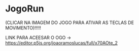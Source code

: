 # JogoRun

(CLICAR NA IMAGEM DO JOGO PARA ATIVAR AS TECLAS DE MOVIMENTO)!!!!!

LINK PARA ACEESAR O OGO -> https://editor.p5js.org/joaoramoslucas/full/x70AOte_2
